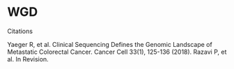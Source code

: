 # WGD

Citations

Yaeger R, et al. Clinical Sequencing Defines the Genomic Landscape of Metastatic Colorectal Cancer. Cancer Cell 33(1), 125-136 (2018).
Razavi P, et al. In Revision.
